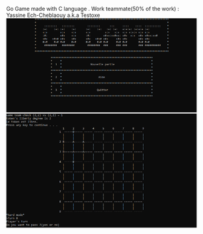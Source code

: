 Go Game made with C language .
Work teammate(50% of the work) : Yassine Ech-Cheblaouy a.k.a Testoxe 
![alt text](https://github.com/Testoxe/GoGame/blob/master/docs/screenshot1.png?raw=true)
![alt text](https://github.com/Testoxe/GoGame/blob/master/docs/screenshot2.png?raw=true)
